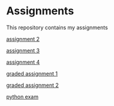 # Assignments
This repository contains my assignments

[assignment 2](https://github.com/FlorisvdHeijden/Assignments/blob/master/assignment2.ipynb)

[assignment 3](https://github.com/FlorisvdHeijden/Assignments/blob/master/assignment3.ipynb)

[assignment 4](https://github.com/FlorisvdHeijden/Assignments/blob/master/assignment4.ipynb)

[graded assignment 1](https://github.com/FlorisvdHeijden/Assignments/blob/master/Graded_assignment1.ipynb)

[graded assignment 2](https://github.com/FlorisvdHeijden/Assignments/blob/master/Graded_assignment_2.ipynb)

[python exam](https://github.com/FlorisvdHeijden/Assignments/blob/master/exam_june_7_2018%20(1).ipynb)
